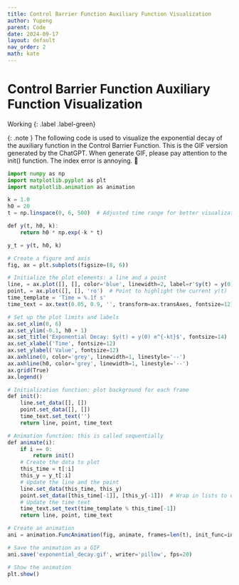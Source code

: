 ```yaml
---
title: Control Barrier Function Auxiliary Function Visualization
author: Yupeng
parent: Code
date: 2024-09-17
layout: default
nav_order: 2
math: kate
---
```


# Control Barrier Function Auxiliary Function Visualization 
Working
{: .label .label-green}

{: .note }
The following code is used to visualize the exponential decay of the auxiliary function in the Control Barrier Function. 
This is the GIF version generated by the ChatGPT. When generate GIF, please pay attention to the init() function. The index
error is annoying. :thinking:

```julia
import numpy as np
import matplotlib.pyplot as plt
import matplotlib.animation as animation

k = 1.0
h0 = 20
t = np.linspace(0, 6, 500)  # Adjusted time range for better visualization

def y(t, h0, k):
    return h0 * np.exp(-k * t)

y_t = y(t, h0, k)

# Create a figure and axis
fig, ax = plt.subplots(figsize=(8, 6))

# Initialize the plot elements: a line and a point
line, = ax.plot([], [], color='blue', linewidth=2, label=r'$y(t) = y(0) e^{-kt}$')
point, = ax.plot([], [], 'ro')  # Point to highlight the current y(t)
time_template = 'Time = %.1f s'
time_text = ax.text(0.05, 0.9, '', transform=ax.transAxes, fontsize=12)

# Set up the plot limits and labels
ax.set_xlim(0, 6)
ax.set_ylim(-0.1, h0 + 1)
ax.set_title('Exponential Decay: $y(t) = y(0) e^{-kt}$', fontsize=14)
ax.set_xlabel('Time', fontsize=12)
ax.set_ylabel('Value', fontsize=12)
ax.axhline(0, color='grey', linewidth=1, linestyle='--')
ax.axhline(h0, color='grey', linewidth=1, linestyle='--')
ax.grid(True)
ax.legend()

# Initialization function: plot background for each frame
def init():
    line.set_data([], [])
    point.set_data([], [])
    time_text.set_text('')
    return line, point, time_text

# Animation function: this is called sequentially
def animate(i):
    if i == 0:
        return init()
    # Create the data to plot
    this_time = t[:i]
    this_y = y_t[:i]
    # Update the line and the point
    line.set_data(this_time, this_y)
    point.set_data([this_time[-1]], [this_y[-1]])  # Wrap in lists to ensure sequences
    # Update the time text
    time_text.set_text(time_template % this_time[-1])
    return line, point, time_text

# Create an animation
ani = animation.FuncAnimation(fig, animate, frames=len(t), init_func=init, interval=50, blit=True)

# Save the animation as a GIF
ani.save('exponential_decay.gif', writer='pillow', fps=20)

# Show the animation
plt.show()
```
